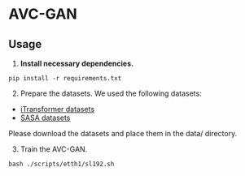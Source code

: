 # AVC-GAN

## Usage 

1. **Install necessary dependencies.**  

```
pip install -r requirements.txt
```

2. Prepare the datasets.
We used the following datasets:
- [iTransformer datasets](https://github.com/thuml/iTransformer)  
- [SASA datasets](https://github.com/DMIRLAB-Group/SASA)  

Please download the datasets and place them in the data/ directory.

3. Train the AVC-GAN.
```
bash ./scripts/etth1/sl192.sh
```

